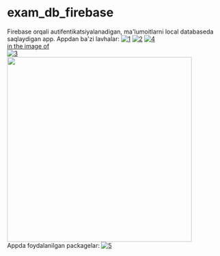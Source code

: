 # exam_db_firebase

Firebase orqali autifentikatsiyalanadigan, ma'lumoitlarni local databaseda saqlaydigan app.
Appdan ba'zi lavhalar:
<a href="https://ibb.co/ZS6YDgy"><img src="https://i.ibb.co/tzMxr2y/1.jpg" alt="1" border="0"></a>
<a href="https://ibb.co/hdXYfGb"><img src="https://i.ibb.co/pKWhyHc/2.jpg" alt="2" border="0"></a>
<a href="https://ibb.co/GcwfsXy"><img src="https://i.ibb.co/nz2q3T9/4.jpg" alt="4" border="0"></a><br /><a target='_blank' href='https://imgbb.com/'>in the image of</a><br />
<a href="https://ibb.co/PcMc6Cr"><img src="https://i.ibb.co/sKCKV3g/3.jpg" alt="3" border="0"></a>
<br>
<img class="media__image" data-src="https://i.makeagif.com/media/8-11-2021/Lo67fy.gif" width="auto" height="432" src="https://i.makeagif.com/media/8-11-2021/Lo67fy.gif">
<br>
Appda foydalanilgan packagelar:
<a href="https://ibb.co/myb97QB"><img src="https://i.ibb.co/ykd6JLR/5.jpg" alt="5" border="0"></a>
